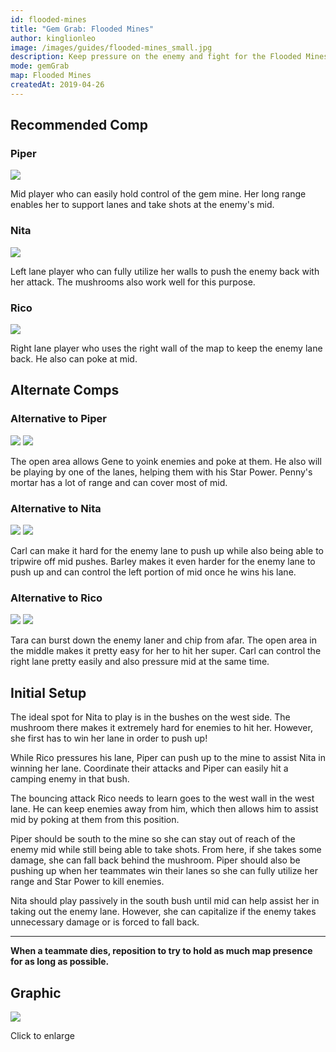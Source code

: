 ```yaml
---
id: flooded-mines
title: "Gem Grab: Flooded Mines"
author: kinglionleo
image: /images/guides/flooded-mines_small.jpg
description: Keep pressure on the enemy and fight for the Flooded Mines from a safe distance with Piper, Nita and Rico.
mode: gemGrab
map: Flooded Mines
createdAt: 2019-04-26
---
```


Recommended Comp
---

### Piper

<img src="https://media.brawltime.ninja/brawlers/piper/avatar.png?size=96" class="h-16 float-right p-2">

Mid player who can easily hold control of the gem mine. Her long range enables her to support lanes and take shots at the enemy's mid.

### Nita

<img src="https://media.brawltime.ninja/brawlers/nita/avatar.png?size=96" class="h-16 float-right p-2">

Left lane player who can fully utilize her walls to push the enemy back with her attack. The mushrooms also work well for this purpose.

### Rico

<img src="https://media.brawltime.ninja/brawlers/rico/avatar.png?size=96" class="h-16 float-right p-2">

Right lane player who uses the right wall of the map to keep the enemy lane back. He also can poke at mid.

Alternate Comps
---

### Alternative to Piper

<img src="https://media.brawltime.ninja/brawlers/gene/avatar.png?size=96" class="h-10 float-right p-1">

<img src="https://media.brawltime.ninja/brawlers/penny/avatar.png?size=96" class="h-10 float-right p-1">

The open area allows Gene to yoink enemies and poke at them. He also will be playing by one of the lanes, helping them with his Star Power.
Penny's mortar has a lot of range and can cover most of mid.

### Alternative to Nita

<img src="https://media.brawltime.ninja/brawlers/carl/avatar.png?size=96" class="h-10 float-right p-1">

<img src="https://media.brawltime.ninja/brawlers/barley/avatar.png?size=96" class="h-10 float-right p-1">

Carl can make it hard for the enemy lane to push up while also being able to tripwire off mid pushes.
Barley makes it even harder for the enemy lane to push up and can control the left portion of mid once he wins his lane.

### Alternative to Rico

<img src="https://media.brawltime.ninja/brawlers/tara/avatar.png?size=96" class="h-10 float-right p-1">

<img src="https://media.brawltime.ninja/brawlers/carl/avatar.png?size=96" class="h-10 float-right p-1">

Tara can burst down the enemy laner and chip from afar. The open area in the middle makes it pretty easy for her to hit her super.
Carl can control the right lane pretty easily and also pressure mid at the same time.

Initial Setup
---

The ideal spot for Nita to play is in the bushes on the west side. The mushroom there makes it extremely hard for enemies to hit her. However, she first has to win her lane in order to push up!

While Rico pressures his lane, Piper can push up to the mine to assist Nita in winning her lane. Coordinate their attacks and Piper can easily hit a camping enemy in that bush.

The bouncing attack Rico needs to learn goes to the west wall in the west lane. He can keep enemies away from him, which then allows him to assist mid by poking at them from this position.

Piper should be south to the mine so she can stay out of reach of the enemy mid while still being able to take shots. From here, if she takes some damage, she can fall back behind the mushroom. Piper should also be pushing up when her teammates win their lanes so she can fully utilize her range and Star Power to kill enemies.

Nita should play passively in the south bush until mid can help assist her in taking out the enemy lane. However, she can capitalize if the enemy takes unnecessary damage or is forced to fall back.

---

**When a teammate dies, reposition to try to hold as much map presence for as long as possible.**

Graphic
---

<img class="lightbox" src="/images/guides/flooded-mines.jpg">

Click to enlarge
